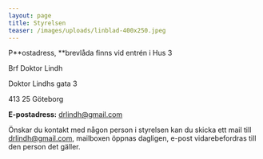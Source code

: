 ```yaml
---
layout: page
title: Styrelsen
teaser: /images/uploads/linblad-400x250.jpeg
---
```

P**ostadress, **brevlåda finns vid entrén i Hus 3

Brf Doktor Lindh 

Doktor Lindhs gata 3

413 25 Göteborg 



**E-postadress:** drlindh@gmail.com

Önskar du kontakt med någon person i styrelsen kan du skicka ett mail till [drlindh@gmail.com](drlindh@gmail.com), mailboxen öppnas dagligen, e-post vidarebefordras till den person det gäller.
